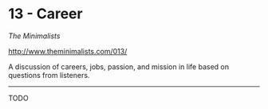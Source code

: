 # 13 - Career

*The Minimalists*

http://www.theminimalists.com/013/

A discussion of careers, jobs, passion, and mission in life based on questions from listeners.

---

TODO
